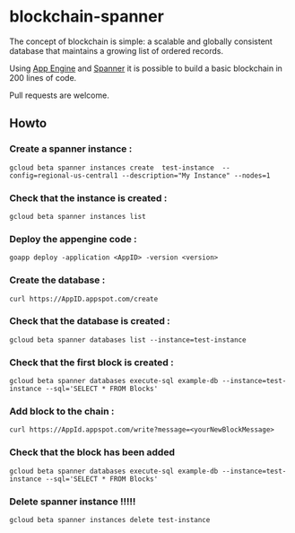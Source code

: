 # blockchain-spanner

The concept of blockchain is simple: a scalable and globally consistent database that maintains a growing list of ordered records.

Using [App Engine](https://cloud.google.com/appengine/) and [Spanner](https://cloud.google.com/spanner/)
it is possible to build a basic blockchain in 200 lines of code.

Pull requests are welcome.

## Howto

### Create a spanner instance :

```
gcloud beta spanner instances create  test-instance  --config=regional-us-central1 --description="My Instance" --nodes=1
```

### Check that the instance is created :

```
gcloud beta spanner instances list
```

### Deploy the appengine code :

```
goapp deploy -application <AppID> -version <version>
```

### Create the database :

```
curl https://AppID.appspot.com/create
```

### Check that the database is created :

```
gcloud beta spanner databases list --instance=test-instance
```

### Check that the first block is created :

```
gcloud beta spanner databases execute-sql example-db --instance=test-instance --sql='SELECT * FROM Blocks'
```

### Add block to the chain :

```
curl https://AppId.appspot.com/write?message=<yourNewBlockMessage>
```

### Check that the block has been added

```
gcloud beta spanner databases execute-sql example-db --instance=test-instance --sql='SELECT * FROM Blocks'
```


### Delete spanner instance !!!!!

```
gcloud beta spanner instances delete test-instance
```

